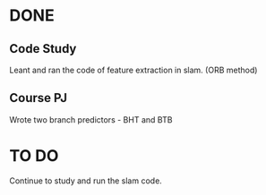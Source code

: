 # DONE 

## Code Study
Leant and ran the code of feature extraction in slam. (ORB method)

## Course PJ
Wrote two branch predictors - BHT and BTB

# TO DO
Continue to study and run the slam code.

